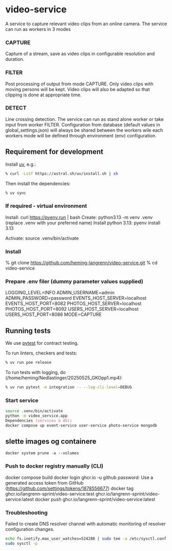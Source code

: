 # video-service
A service to capture relevant video clips from an online camera. The service can run as workers in 3 modes
### CAPTURE
Capture of a stream, save as video clips in configurable resolution and duration.
### FILTER
Post processing of output from mode CAPTURE. Only video clips with moving persons will be kept. Video clips will also be adapted so that clipping is done at appropriate time.
### DETECT
Line crossing detection. The service can run as stand alone worker or take input from worker FILTER.
Configuration from database (default values in global_settings.json) will always be shared between the workers wile each workers mode will be defined through environment (env) configuration.

## Requirement for development

Install [uv](https://docs.astral.sh/uv/), e.g.:

```Zsh
% curl -LsSf https://astral.sh/uv/install.sh | sh
```

Then install the dependencies:

```Zsh
% uv sync
```
### If required - virtual environment

Install: curl <https://pyenv.run> | bash
Create: python3.13 -m venv .venv (replace .venv with your preferred name)
Install python 3.13: pyenv install 3.13

Activate:
source .venv/bin/activate

### Install

% git clone <https://github.com/heming-langrenn/video-service.git>
% cd video-service

### Prepare .env filer (dummy parameter values supplied)

LOGGING_LEVEL=INFO
ADMIN_USERNAME=admin
ADMIN_PASSWORD=password
EVENTS_HOST_SERVER=localhost
EVENTS_HOST_PORT=8082
PHOTOS_HOST_SERVER=localhost
PHOTOS_HOST_PORT=8092
USERS_HOST_SERVER=localhost
USERS_HOST_PORT=8086
MODE=CAPTURE

## Running tests

We use [pytest](https://docs.pytest.org/en/latest/) for contract testing.

To run linters, checkers and tests:

```Zsh
% uv run poe release
```

To run tests with logging, do (/home/heming/Nedlastinger/20250525_GKOpp1.mp4):

```Zsh
% uv run pytest -m integration -- --log-cli-level=DEBUG
```

### Start service
```Zsh
source .venv/bin/activate
python -m video_service.app
Dependencies (services & db):
docker compose up event-service user-service photo-service mongodb
```

## slette images og containere

```Shell
docker system prune -a --volumes
```

### Push to docker registry manually (CLI)

docker compose build
docker login ghcr.io -u github
password: Use a generated access token from GitHub (https://github.com/settings/tokens/1878556677)
docker tag ghcr.io/langrenn-sprint/video-service:test ghcr.io/langrenn-sprint/video-service:latest
docker push ghcr.io/langrenn-sprint/video-service:latest


### Troubleshooting
Failed to create DNS resolver channel with automatic monitoring of resolver configuration changes.
```Zsh
echo fs.inotify.max_user_watches=524288 | sudo tee -a /etc/sysctl.conf
sudo sysctl -p
```

```Zsh
```
